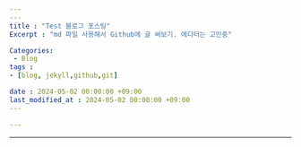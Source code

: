 ```yaml
---
​---
title : "Test 블로그 포스팅"
Excerpt : "md 파일 사용해서 Github에 글 써보기. 에디터는 고민중"

Categories:
 - Blog
tags :
- [blog, jekyll,github,git]

date : 2024-05-02 00:00:00 +09:00
last_modified_at : 2024-05-02 00:00:00 +09:00
​---

---
```


---